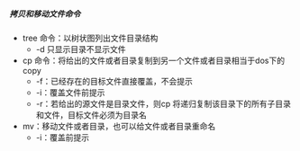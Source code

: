 

##### 拷贝和移动文件命令

+ tree 命令：以树状图列出文件目录结构
  + -d 只显示目录不显示文件
+ cp 命令：将给出的文件或者目录复制到另一个文件或者目录相当于dos下的copy
  + -f：已经存在的目标文件直接覆盖，不会提示
  + -i：覆盖文件前提示
  + -r：若给出的源文件是目录文件，则cp 将递归复制该目录下的所有子目录和文件，目标文件必须为目录名
+ mv：移动文件或者目录，也可以给文件或者目录重命名
  + -i：覆盖前提示
